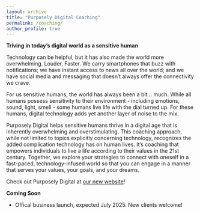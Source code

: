 ```yaml
---
layout: archive
title: "Purposely Digital Coaching"
permalink: /coaching/
author_profile: true
---
```


**Triving in today’s digital world as a sensitive human**

Technology can be helpful, but it has also made the world more overwhelming. Louder. Faster. We carry smartphones that buzz with notifications; we have instant access to news all over the world; and we have social media and messaging that doesn’t always offer the connectivity we crave. 

For us sensitive humans, the world has always been a bit… much. While all humans possess sensitivity to their environment - including emotions, sound, light, smell - some humans live life with the dial turned up. For these humans, digital technology adds yet another layer of noise to the mix.

Purposely Digital helps sensitive humans thrive in a digital age that is inherently overwhelming and overstimulating. This coaching approach, while not limited to topics explicitly concerning technology, recognizes the added complication technology has on human lives. It’s coaching that empowers individuals to live a life according to their values in the 21st century. Together, we explore your strategies to connect with oneself in a fast-paced, technology-infused world so that you can engage in a manner that serves your values, your goals, and your dreams. 

Check out Purposely Digital at [our new website](https://purposely-digital.com)!


**Coming Soon**

- Offical business launch, expected July 2025. New clients welcome! 
